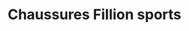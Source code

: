 ---
title: "Chaussures Fillion sports"
url: /riviere-du-loup/chaussures-fillion-sports/
shop: Sport
---